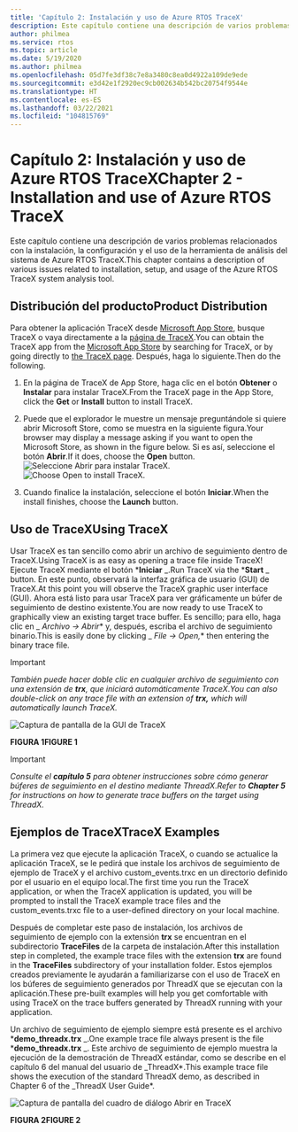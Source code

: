 ```yaml
---
title: 'Capítulo 2: Instalación y uso de Azure RTOS TraceX'
description: Este capítulo contiene una descripción de varios problemas relacionados con la instalación, la configuración y el uso de la herramienta de análisis del sistema de Azure RTOS TraceX.
author: philmea
ms.service: rtos
ms.topic: article
ms.date: 5/19/2020
ms.author: philmea
ms.openlocfilehash: 05d7fe3df38c7e8a3480c8ea0d4922a109de9ede
ms.sourcegitcommit: e3d42e1f2920ec9cb002634b542bc20754f9544e
ms.translationtype: HT
ms.contentlocale: es-ES
ms.lasthandoff: 03/22/2021
ms.locfileid: "104815769"
---
```

# <a name="chapter-2---installation-and-use-of-azure-rtos-tracex"></a><span data-ttu-id="02968-103">Capítulo 2: Instalación y uso de Azure RTOS TraceX</span><span class="sxs-lookup"><span data-stu-id="02968-103">Chapter 2 - Installation and use of Azure RTOS TraceX</span></span>

<span data-ttu-id="02968-104">Este capítulo contiene una descripción de varios problemas relacionados con la instalación, la configuración y el uso de la herramienta de análisis del sistema de Azure RTOS TraceX.</span><span class="sxs-lookup"><span data-stu-id="02968-104">This chapter contains a description of various issues related to installation, setup, and usage of the Azure RTOS TraceX system analysis tool.</span></span> 

## <a name="product-distribution"></a><span data-ttu-id="02968-105">Distribución del producto</span><span class="sxs-lookup"><span data-stu-id="02968-105">Product Distribution</span></span>

<span data-ttu-id="02968-106">Para obtener la aplicación TraceX desde [Microsoft App Store](https://microsoft.com/store/apps), busque TraceX o vaya directamente a la [página de TraceX](https://www.microsoft.com/p/azure-rtos-tracex/9nf1lfd5xxg3?activetab=pivot:overviewtab).</span><span class="sxs-lookup"><span data-stu-id="02968-106">You can obtain the TraceX app from the [Microsoft App Store](https://microsoft.com/store/apps) by searching for TraceX, or by going directly to [the TraceX page](https://www.microsoft.com/p/azure-rtos-tracex/9nf1lfd5xxg3?activetab=pivot:overviewtab).</span></span> <span data-ttu-id="02968-107">Después, haga lo siguiente.</span><span class="sxs-lookup"><span data-stu-id="02968-107">Then do the following.</span></span>

1. <span data-ttu-id="02968-108">En la página de TraceX de App Store, haga clic en el botón **Obtener** o **Instalar** para instalar TraceX.</span><span class="sxs-lookup"><span data-stu-id="02968-108">From the TraceX page in the App Store, click the **Get** or **Install** button to install TraceX.</span></span>

1. <span data-ttu-id="02968-109">Puede que el explorador le muestre un mensaje preguntándole si quiere abrir Microsoft Store, como se muestra en la siguiente figura.</span><span class="sxs-lookup"><span data-stu-id="02968-109">Your browser may display a message asking if you want to open the Microsoft Store, as shown in the figure below.</span></span> <span data-ttu-id="02968-110">Si es así, seleccione el botón **Abrir**.</span><span class="sxs-lookup"><span data-stu-id="02968-110">If it does, choose the **Open** button.</span></span>
<span data-ttu-id="02968-111">![Seleccione Abrir para instalar TraceX](../guix/media/guix-studio/open-ms-store.png).</span><span class="sxs-lookup"><span data-stu-id="02968-111">![Choose Open to install TraceX.](../guix/media/guix-studio/open-ms-store.png)</span></span>

1. <span data-ttu-id="02968-112">Cuando finalice la instalación, seleccione el botón **Iniciar**.</span><span class="sxs-lookup"><span data-stu-id="02968-112">When the install finishes, choose the **Launch** button.</span></span> 

## <a name="using-tracex"></a><span data-ttu-id="02968-113">Uso de TraceX</span><span class="sxs-lookup"><span data-stu-id="02968-113">Using TraceX</span></span>

<span data-ttu-id="02968-114">Usar TraceX es tan sencillo como abrir un archivo de seguimiento dentro de TraceX.</span><span class="sxs-lookup"><span data-stu-id="02968-114">Using TraceX is as easy as opening a trace file inside TraceX!</span></span> <span data-ttu-id="02968-115">Ejecute TraceX mediante el botón \***Iniciar** _.</span><span class="sxs-lookup"><span data-stu-id="02968-115">Run TraceX via the \***Start** _ button.</span></span> <span data-ttu-id="02968-116">En este punto, observará la interfaz gráfica de usuario (GUI) de TraceX.</span><span class="sxs-lookup"><span data-stu-id="02968-116">At this point you will observe the TraceX graphic user interface (GUI).</span></span> <span data-ttu-id="02968-117">Ahora está listo para usar TraceX para ver gráficamente un búfer de seguimiento de destino existente.</span><span class="sxs-lookup"><span data-stu-id="02968-117">You are now ready to use TraceX to graphically view an existing target trace buffer.</span></span> <span data-ttu-id="02968-118">Es sencillo; para ello, haga clic en _ *_Archivo -> Abrir_*\* y, después, escriba el archivo de seguimiento binario.</span><span class="sxs-lookup"><span data-stu-id="02968-118">This is easily done by clicking _ *_File -> Open,_*\* then entering the binary trace file.</span></span>

>[!IMPORTANT]
><span data-ttu-id="02968-119">*También puede hacer doble clic en cualquier archivo de seguimiento con una extensión de **trx**, que iniciará automáticamente TraceX*.</span><span class="sxs-lookup"><span data-stu-id="02968-119">*You can also double-click on any trace file with an extension of **trx,** which will automatically launch TraceX.*</span></span>

![Captura de pantalla de la GUI de TraceX](./media/user-guide/screen_shot_8.png)

<span data-ttu-id="02968-121">**FIGURA 1**</span><span class="sxs-lookup"><span data-stu-id="02968-121">**FIGURE 1**</span></span>

>[!IMPORTANT]
><span data-ttu-id="02968-122">*Consulte el **capítulo 5** para obtener instrucciones sobre cómo generar búferes de seguimiento en el destino mediante ThreadX*.</span><span class="sxs-lookup"><span data-stu-id="02968-122">*Refer to **Chapter 5** for instructions on how to generate trace buffers on the target using ThreadX.*</span></span>

## <a name="tracex-examples"></a><span data-ttu-id="02968-123">Ejemplos de TraceX</span><span class="sxs-lookup"><span data-stu-id="02968-123">TraceX Examples</span></span>

<span data-ttu-id="02968-124">La primera vez que ejecute la aplicación TraceX, o cuando se actualice la aplicación TraceX, se le pedirá que instale los archivos de seguimiento de ejemplo de TraceX y el archivo custom_events.trxc en un directorio definido por el usuario en el equipo local.</span><span class="sxs-lookup"><span data-stu-id="02968-124">The first time you run the TraceX application, or when the TraceX application is updated, you will be prompted to install the TraceX example trace files and the custom_events.trxc file to a user-defined directory on your local machine.</span></span>

<span data-ttu-id="02968-125">Después de completar este paso de instalación, los archivos de seguimiento de ejemplo con la extensión **trx** se encuentran en el subdirectorio **TraceFiles** de la carpeta de instalación.</span><span class="sxs-lookup"><span data-stu-id="02968-125">After this installation step in completed, the example trace files with the extension **trx** are found in the **TraceFiles** subdirectory of your installation folder.</span></span> <span data-ttu-id="02968-126">Estos ejemplos creados previamente le ayudarán a familiarizarse con el uso de TraceX en los búferes de seguimiento generados por ThreadX que se ejecutan con la aplicación.</span><span class="sxs-lookup"><span data-stu-id="02968-126">These pre-built examples will help you get comfortable with using TraceX on the trace buffers generated by ThreadX running with your application.</span></span>

<span data-ttu-id="02968-127">Un archivo de seguimiento de ejemplo siempre está presente es el archivo \***demo_threadx.trx** _.</span><span class="sxs-lookup"><span data-stu-id="02968-127">One example trace file always present is the file \***demo_threadx.trx** _.</span></span> <span data-ttu-id="02968-128">Este archivo de seguimiento de ejemplo muestra la ejecución de la demostración de ThreadX estándar, como se describe en el capítulo 6 del manual del usuario de _ThreadX\*.</span><span class="sxs-lookup"><span data-stu-id="02968-128">This example trace file shows the execution of the standard ThreadX demo, as described in Chapter 6 of the _ThreadX User Guide\*.</span></span>

![Captura de pantalla del cuadro de diálogo Abrir en TraceX](./media/user-guide/screen_shot_9.png)

<span data-ttu-id="02968-130">**FIGURA 2**</span><span class="sxs-lookup"><span data-stu-id="02968-130">**FIGURE 2**</span></span>
